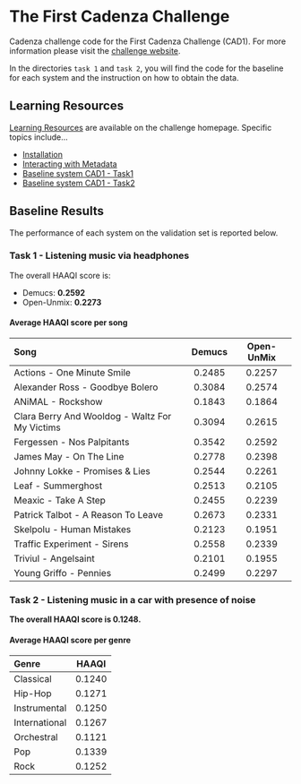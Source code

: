 # The First Cadenza Challenge

Cadenza challenge code for the First Cadenza Challenge (CAD1).
For more information please visit the [challenge website](https://cadenzachallenge.org/docs/cadenza1/cc1_intro).

In the directories `task 1` and `task 2`, you will find the code for the baseline for each system
and the instruction on how to obtain the data.

## Learning Resources

[Learning Resources](http://cadenzachallenge.org/docs/learning_resources/learning_intro) are available on the challenge homepage. Specific topics include...

- [Installation](https://colab.research.google.com/drive/1m2EvNyBmaZT5njbWkHOUAIvPKyxR8iRc?usp=sharing)
- [Interacting with Metadata](https://colab.research.google.com/drive/1XtoMp8Vv_6ZtU4AE9OmQj7uRbsCzw_ZY?usp=sharing)
- [Baseline system CAD1 - Task1](https://colab.research.google.com/drive/1j8L2dBo8rTQsbKzPTxAymVvDMgHtgtnK?usp=sharing)
- [Baseline system CAD1 - Task2](https://colab.research.google.com/drive/1fgvnrgCUiylUHL26ElShp6egIZiU_vNz?usp=sharing)

## Baseline Results

The performance of each system on the validation set is reported below.

### Task 1 - Listening music via headphones

The overall HAAQI score is:

- Demucs: **0.2592**
- Open-Unmix: **0.2273**

#### Average HAAQI score per song

| Song                                           | Demucs | Open-UnMix |
|:-----------------------------------------------|:------:|:----------:|
| Actions - One Minute Smile                     | 0.2485 |   0.2257   |
| Alexander Ross - Goodbye Bolero                | 0.3084 |   0.2574   |
| ANiMAL - Rockshow                              | 0.1843 |   0.1864   |
| Clara Berry And Wooldog - Waltz For My Victims | 0.3094 |   0.2615   |
| Fergessen - Nos Palpitants                     | 0.3542 |   0.2592   |
| James May - On The Line                        | 0.2778 |   0.2398   |
| Johnny Lokke - Promises & Lies                 | 0.2544 |   0.2261   |
| Leaf - Summerghost                             | 0.2513 |   0.2105   |
| Meaxic - Take A Step                           | 0.2455 |   0.2239   |
| Patrick Talbot - A Reason To Leave             | 0.2673 |   0.2331   |
| Skelpolu - Human Mistakes                      | 0.2123 |   0.1951   |
| Traffic Experiment - Sirens                    | 0.2558 |   0.2339   |
| Triviul - Angelsaint                           | 0.2101 |   0.1955   |
| Young Griffo - Pennies                         | 0.2499 |   0.2297   |

### Task 2 - Listening music in a car with presence of noise

**The overall HAAQI score is 0.1248.**

#### Average HAAQI score per genre

| Genre          |   HAAQI    |
|:---------------|:----------:|
| Classical      |   0.1240   |
| Hip-Hop        |   0.1271   |
| Instrumental   |   0.1250   |
| International  |   0.1267   |
| Orchestral     |   0.1121   |
| Pop            |   0.1339   |
| Rock           |   0.1252   |
